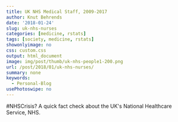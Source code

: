 ```yaml
---
title: UK NHS Medical Staff, 2009-2017
author: Knut Behrends
date: '2018-01-24'
slug: uk-nhs-nurses
categories: [medicine, rstats]
tags: [society, medicine, rstats]
showonlyimage: no
css: custom.css
output: html_document
image: img/post/thumb/uk-nhs-people1-200.png
url: /post/2018/01/uk-nhs-nurses/
summary: none
keywords:
  - Personal-Blog
usePhotoswipe: no
---
```


#NHSCrisis? A quick fact check about the UK's National Healthcare Service, NHS.
